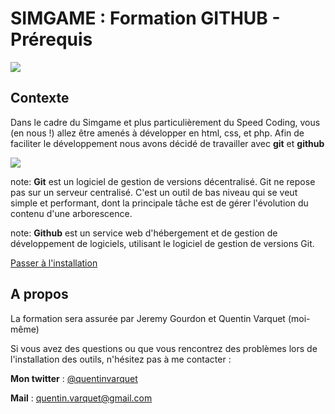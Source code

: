 ﻿

# SIMGAME : Formation GITHUB - Prérequis
![](http://quentin-varquet.fr/articles/images//git/git.jpg)

## Contexte

Dans le cadre du Simgame et plus particulièrement du Speed Coding, vous (en nous !) allez être amenés à développer en html, css, et php.
Afin de faciliter le développement nous avons décidé de travailler avec **git** et **github**

![](http://quentin-varquet.fr/articles/images/git/github.png)

note: **Git** est un logiciel de gestion de versions décentralisé. Git ne repose pas sur un serveur centralisé. C'est un outil de bas niveau qui se veut simple et performant, dont la principale tâche est de gérer l'évolution du contenu d'une arborescence.

note: **Github** est un service web d'hébergement et de gestion de développement de logiciels, utilisant le logiciel de gestion de versions Git.

 [Passer à l'installation](http://quentinvarquet.github.io/#!installation.md)

## A propos 

La formation sera assurée par Jeremy Gourdon et Quentin Varquet (moi-même)

Si vous avez des questions ou que vous rencontrez des problèmes lors de l'installation des outils, n'hésitez pas à me contacter : 

**Mon twitter** : [@quentinvarquet](https://twitter.com/QuentinVarquet)

**Mail** : quentin.varquet@gmail.com
